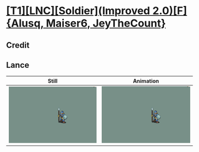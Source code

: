 # [\[T1\]\[LNC\]\[Soldier\]\(Improved 2.0\)\[F\]{Alusq, Maiser6, JeyTheCount}](../)

## Credit


	
## Lance

| Still | Animation |
| :---: | :-------: |
| ![Lance still](./Lance_000.png) | ![Lance animation](./Lance.gif) |
